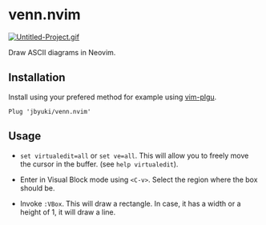 venn.nvim
=========

[![Untitled-Project.gif](https://i.postimg.cc/mkGpFr2c/Untitled-Project.gif)](https://postimg.cc/2b27srWm)

Draw ASCII diagrams in Neovim.

Installation
------------

Install using your prefered method for example using [vim-plgu](https://github.com/junegunn/vim-plug).

```vim
Plug 'jbyuki/venn.nvim'
```

Usage
-----

* `set virtualedit=all` or `set ve=all`. This will allow you to freely move the cursor in the buffer. (see `help virtualedit`).

* Enter in Visual Block mode using `<C-v>`. Select the region where the box should be.

* Invoke `:VBox`. This will draw a rectangle. In case, it has a width or a height of 1, it will draw a line.
